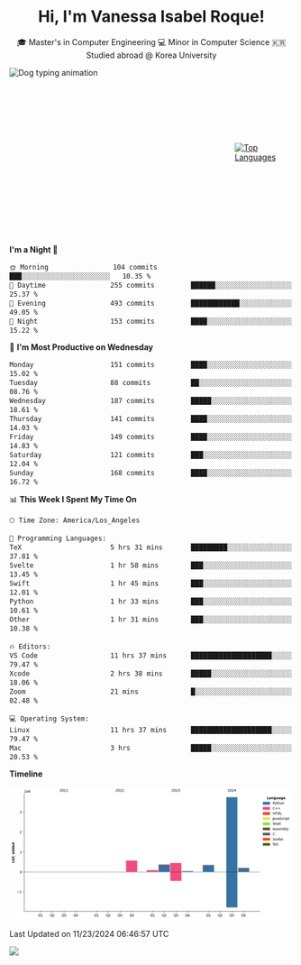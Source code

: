<h1 align="center">Hi, I'm Vanessa Isabel Roque!</h1>

<p align="center"> 🎓 Master's in Computer Engineering 💻 Minor in Computer Science 🇰🇷 Studied abroad @ Korea University <br></p>
<div style="display: flex; justify-content: center; align-items: center;">
  <img src="https://cdn.dribbble.com/users/859807/screenshots/6284055/benny_typing_1.gif" width="400" height="300" alt="Dog typing animation">
  <a href="https://github.com/anuraghazra/github-readme-stats">
    <img src="https://github-readme-stats.vercel.app/api/top-langs/?username=vroque19" alt="Top Languages" width="400" height="300">
  </a>
</div>

 
<!--START_SECTION:waka-->
**I'm a Night 🦉** 

```text
🌞 Morning                104 commits         ███░░░░░░░░░░░░░░░░░░░░░░   10.35 % 
🌆 Daytime                255 commits         ██████░░░░░░░░░░░░░░░░░░░   25.37 % 
🌃 Evening                493 commits         ████████████░░░░░░░░░░░░░   49.05 % 
🌙 Night                  153 commits         ████░░░░░░░░░░░░░░░░░░░░░   15.22 % 
```
📅 **I'm Most Productive on Wednesday** 

```text
Monday                   151 commits         ████░░░░░░░░░░░░░░░░░░░░░   15.02 % 
Tuesday                  88 commits          ██░░░░░░░░░░░░░░░░░░░░░░░   08.76 % 
Wednesday                187 commits         █████░░░░░░░░░░░░░░░░░░░░   18.61 % 
Thursday                 141 commits         ████░░░░░░░░░░░░░░░░░░░░░   14.03 % 
Friday                   149 commits         ████░░░░░░░░░░░░░░░░░░░░░   14.83 % 
Saturday                 121 commits         ███░░░░░░░░░░░░░░░░░░░░░░   12.04 % 
Sunday                   168 commits         ████░░░░░░░░░░░░░░░░░░░░░   16.72 % 
```


📊 **This Week I Spent My Time On** 

```text
🕑︎ Time Zone: America/Los_Angeles

💬 Programming Languages: 
TeX                      5 hrs 31 mins       █████████░░░░░░░░░░░░░░░░   37.81 % 
Svelte                   1 hr 58 mins        ███░░░░░░░░░░░░░░░░░░░░░░   13.45 % 
Swift                    1 hr 45 mins        ███░░░░░░░░░░░░░░░░░░░░░░   12.01 % 
Python                   1 hr 33 mins        ███░░░░░░░░░░░░░░░░░░░░░░   10.61 % 
Other                    1 hr 31 mins        ███░░░░░░░░░░░░░░░░░░░░░░   10.38 % 

🔥 Editors: 
VS Code                  11 hrs 37 mins      ████████████████████░░░░░   79.47 % 
Xcode                    2 hrs 38 mins       █████░░░░░░░░░░░░░░░░░░░░   18.06 % 
Zoom                     21 mins             █░░░░░░░░░░░░░░░░░░░░░░░░   02.48 % 

💻 Operating System: 
Linux                    11 hrs 37 mins      ████████████████████░░░░░   79.47 % 
Mac                      3 hrs               █████░░░░░░░░░░░░░░░░░░░░   20.53 % 
```

**Timeline**

![Lines of Code chart](https://raw.githubusercontent.com/vroque19/vroque19/main/assets/bar_graph.png)


 Last Updated on 11/23/2024 06:46:57 UTC
<!--END_SECTION:waka-->
![](https://komarev.com/ghpvc/?username=vroque19&color=b2a3dc&style=flat-square)
